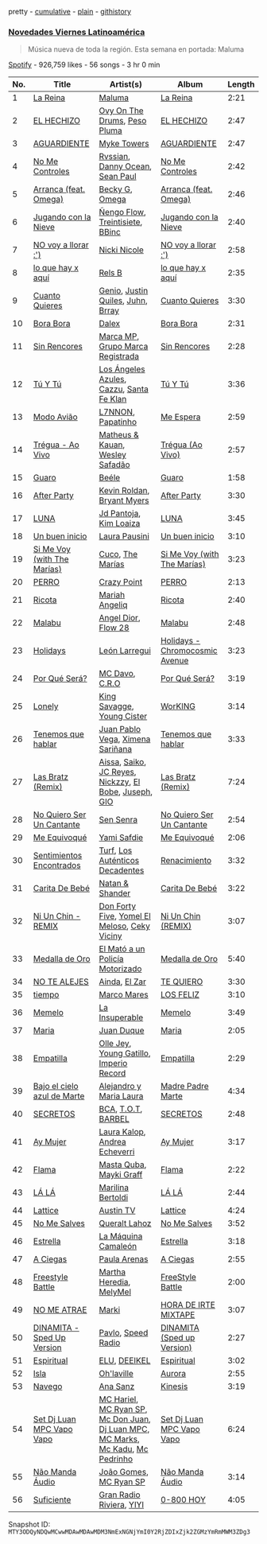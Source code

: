 pretty - [cumulative](/playlists/cumulative/37i9dQZF1DX8O2z77nfMgH.md) - [plain](/playlists/plain/37i9dQZF1DX8O2z77nfMgH) - [githistory](https://github.githistory.xyz/mackorone/spotify-playlist-archive/blob/main/playlists/plain/37i9dQZF1DX8O2z77nfMgH)

### [Novedades Viernes Latinoamérica](https://open.spotify.com/playlist/37i9dQZF1DX8O2z77nfMgH)

> Música nueva de toda la región\. Esta semana en portada: Maluma

[Spotify](https://open.spotify.com/user/spotify) - 926,759 likes - 56 songs - 3 hr 0 min

| No. | Title | Artist(s) | Album | Length |
|---|---|---|---|---|
| 1 | [La Reina](https://open.spotify.com/track/5KrBFRj0Vfq0QQjlyKs5Hr) | [Maluma](https://open.spotify.com/artist/1r4hJ1h58CWwUQe3MxPuau) | [La Reina](https://open.spotify.com/album/1aWnZ80cKI4rV2GDo3LniM) | 2:21 |
| 2 | [EL HECHIZO](https://open.spotify.com/track/1mF6RkY7x1KsDBZS6cV5f1) | [Ovy On The Drums](https://open.spotify.com/artist/3m5qlPf2OkihLz3dRYnkPA), [Peso Pluma](https://open.spotify.com/artist/12GqGscKJx3aE4t07u7eVZ) | [EL HECHIZO](https://open.spotify.com/album/7cWrHFNgZmtltUv0ZW0BNE) | 2:47 |
| 3 | [AGUARDIENTE](https://open.spotify.com/track/6jhB0WW148mVOX7VuV2ga0) | [Myke Towers](https://open.spotify.com/artist/7iK8PXO48WeuP03g8YR51W) | [AGUARDIENTE](https://open.spotify.com/album/1ox6fzQPXwDtsTg8EQrplp) | 2:47 |
| 4 | [No Me Controles](https://open.spotify.com/track/4G83XIKqqzv9ofGZs47SmF) | [Rvssian](https://open.spotify.com/artist/1fctva4kpRbg2k3v7kwRuS), [Danny Ocean](https://open.spotify.com/artist/5H1nN1SzW0qNeUEZvuXjAj), [Sean Paul](https://open.spotify.com/artist/3Isy6kedDrgPYoTS1dazA9) | [No Me Controles](https://open.spotify.com/album/3XqaX2LpehvqTSehktQkhC) | 2:42 |
| 5 | [Arranca \(feat\. Omega\)](https://open.spotify.com/track/6IdcyYfBz9LG3SWIKVyNgh) | [Becky G](https://open.spotify.com/artist/4obzFoKoKRHIphyHzJ35G3), [Omega](https://open.spotify.com/artist/1UjxAZqzphB1tsMb1aWBj0) | [Arranca \(feat\. Omega\)](https://open.spotify.com/album/3d0XlD9jrpNetVgDfsErG4) | 2:46 |
| 6 | [Jugando con la Nieve](https://open.spotify.com/track/6HnlIqJUzp4kv4QvPzolem) | [Ñengo Flow](https://open.spotify.com/artist/12vb80Km0Ew53ABfJOepVz), [Treintisiete](https://open.spotify.com/artist/1ZbuFVK9SeRYrZfQLkNzah), [BBinc](https://open.spotify.com/artist/1VUpITDLlaLQXHJrBXXiB7) | [Jugando con la Nieve](https://open.spotify.com/album/2MzO7ZX3uRtJS4zuf6Koor) | 2:40 |
| 7 | [NO voy a llorar :'\)](https://open.spotify.com/track/5lR23GryHOflIeSkJ0zGnW) | [Nicki Nicole](https://open.spotify.com/artist/2UZIAOlrnyZmyzt1nuXr9y) | [NO voy a llorar :'\)](https://open.spotify.com/album/1IHXBPJAY47mRg8MWZbwwT) | 2:58 |
| 8 | [lo que hay x aquí](https://open.spotify.com/track/5IlLm20JXhKbMtsH20NblC) | [Rels B](https://open.spotify.com/artist/2IMZYfNi21MGqxopj9fWx8) | [lo que hay x aquí](https://open.spotify.com/album/28MEC53zcdE731x6FX3Hsm) | 2:35 |
| 9 | [Cuanto Quieres](https://open.spotify.com/track/1JcjFen7sEpyDBUsxVHRio) | [Genio](https://open.spotify.com/artist/3qcl8ck0RTpenPbFmZa2p5), [Justin Quiles](https://open.spotify.com/artist/14zUHaJZo1mnYtn6IBRaRP), [Juhn](https://open.spotify.com/artist/2LmcxBak1alK1bf7d1beTr), [Brray](https://open.spotify.com/artist/1GKIlPFdcewHtpDVCQ8zmJ) | [Cuanto Quieres](https://open.spotify.com/album/6uywOpoOam8zLawTZtWQHJ) | 3:30 |
| 10 | [Bora Bora](https://open.spotify.com/track/0DlxKvlTkBtWr6vnHVcWQm) | [Dalex](https://open.spotify.com/artist/0KPX4Ucy9dk82uj4GpKesn) | [Bora Bora](https://open.spotify.com/album/0vaSbVCQgVtVT8ARtkDu5f) | 2:31 |
| 11 | [Sin Rencores](https://open.spotify.com/track/3zteaSRVNGnb64nYdNESgw) | [Marca MP](https://open.spotify.com/artist/44mEtidu0VdRkIqO4IbkNa), [Grupo Marca Registrada](https://open.spotify.com/artist/1gW6pz5n1aK249L0GvfQCC) | [Sin Rencores](https://open.spotify.com/album/3t9mSoc9znrVKsUBUyMCW5) | 2:28 |
| 12 | [Tú Y Tú](https://open.spotify.com/track/6gnbz54mNEfB82Tl9pv5Z1) | [Los Ángeles Azules](https://open.spotify.com/artist/0ZCO8oVkMj897cKgFH7fRW), [Cazzu](https://open.spotify.com/artist/6w3SkAHYPsQ1bxV7VDlG5y), [Santa Fe Klan](https://open.spotify.com/artist/4tm8CEdm4pkQsEh4jIr9Yp) | [Tú Y Tú](https://open.spotify.com/album/4kWBOGoMzrHdXf4dGzBPXp) | 3:36 |
| 13 | [Modo Avião](https://open.spotify.com/track/26i58WAIoKhuTf8TMH6I6C) | [L7NNON](https://open.spotify.com/artist/0JjPiLQNgAFaEkwoy56B1C), [Papatinho](https://open.spotify.com/artist/0iZz25uH5PLaShpqq84uYv) | [Me Espera](https://open.spotify.com/album/4JL14tRjU1msXjdvLmfLof) | 2:59 |
| 14 | [Trégua \- Ao Vivo](https://open.spotify.com/track/5sKKcIc3fitcF3S9XtxOK1) | [Matheus & Kauan](https://open.spotify.com/artist/2Z0lRIqr997lIUiPtrpKCr), [Wesley Safadão](https://open.spotify.com/artist/1AL2GKpmRrKXkYIcASuRFa) | [Trégua \(Ao Vivo\)](https://open.spotify.com/album/33W6JzyFICPfwWALkLGxeo) | 2:57 |
| 15 | [Guaro](https://open.spotify.com/track/57sG0muDy6txXqYFBlcA6y) | [Beéle](https://open.spotify.com/artist/7a0XAaPaK2aDSqa8p3QnC7) | [Guaro](https://open.spotify.com/album/1D8eQxCxhoMcNB7XwNl468) | 1:58 |
| 16 | [After Party](https://open.spotify.com/track/2dJBk3D3vAqj3hnULBYny6) | [Kevin Roldan](https://open.spotify.com/artist/1RBzGO6Nm3uyhUSxP7EDWO), [Bryant Myers](https://open.spotify.com/artist/6w9ToX5slZ4uIdmD17hJ3c) | [After Party](https://open.spotify.com/album/2kNNMnHh6XovIPMNA2mIzU) | 3:30 |
| 17 | [LUNA](https://open.spotify.com/track/4lFKjvCI3fQ1yMuKvdEvGS) | [Jd Pantoja](https://open.spotify.com/artist/7yjRUA0Iz3VI4Kqa5oPJZK), [Kim Loaiza](https://open.spotify.com/artist/1QivQCLVipV61DiQiyV14A) | [LUNA](https://open.spotify.com/album/7zxhGn6Fq3pcpOpHAcOpAD) | 3:45 |
| 18 | [Un buen inicio](https://open.spotify.com/track/7wYqyJHvK9mwz4h8YK8MU5) | [Laura Pausini](https://open.spotify.com/artist/2e4nwiX8ZCU09LGLOpeqTH) | [Un buen inicio](https://open.spotify.com/album/4oUnlll4PQn0sMA7z7alRB) | 3:10 |
| 19 | [Si Me Voy \(with The Marías\)](https://open.spotify.com/track/6GiCszfL4D2GlCU8tFU3sR) | [Cuco](https://open.spotify.com/artist/2Tglaf8nvDzwSQnpSrjLHP), [The Marías](https://open.spotify.com/artist/2sSGPbdZJkaSE2AbcGOACx) | [Si Me Voy \(with The Marías\)](https://open.spotify.com/album/5TZm9qi0223t20ypmJevEq) | 3:23 |
| 20 | [PERRO](https://open.spotify.com/track/4awqf3n2Wv26V2qxYV1H2s) | [Crazy Point](https://open.spotify.com/artist/5PUdPz2UyFQzWlBLYp0HOb) | [PERRO](https://open.spotify.com/album/6umFNw6BRGDgECCNJQDxpj) | 2:13 |
| 21 | [Ricota](https://open.spotify.com/track/6gQoClTWFGA45WvjJW8XAc) | [Mariah Angeliq](https://open.spotify.com/artist/0KKUc4amZyvswV2YL6WTar) | [Ricota](https://open.spotify.com/album/2yM8BVkcqhFiDvM9gBh1Z3) | 2:40 |
| 22 | [Malabu](https://open.spotify.com/track/6cIDPdoQ9RaKT9raNW6TsJ) | [Angel Dior](https://open.spotify.com/artist/5qPRgWcEOGRzoIST0sHAiI), [Flow 28](https://open.spotify.com/artist/7cBlyZwtKHes30iMefd0qC) | [Malabu](https://open.spotify.com/album/6lZyKKjwxqciNXhikIj75A) | 2:48 |
| 23 | [Holidays](https://open.spotify.com/track/155yF3s6dVDL0azpwlbuuW) | [León Larregui](https://open.spotify.com/artist/4ClsVDy2g7RKSSlvq8cF6d) | [Holidays \- Chromocosmic Avenue](https://open.spotify.com/album/7K8FcHyp3prxzWxEiP4gDz) | 3:23 |
| 24 | [Por Qué Será?](https://open.spotify.com/track/3ZOy45DDnJ5DrRyROqUgLL) | [MC Davo](https://open.spotify.com/artist/3TGeuw7OmACouH5JAKkX7I), [C.R.O](https://open.spotify.com/artist/4puAp107dCehraE47QXVQX) | [Por Qué Será?](https://open.spotify.com/album/5cZUVmlDivJW0hNO8VQJ6V) | 3:19 |
| 25 | [Lonely](https://open.spotify.com/track/4VzEjnnyrmJABQlDgbmGng) | [King Savagge](https://open.spotify.com/artist/7DXregrznS25AM30UY9sUU), [Young Cister](https://open.spotify.com/artist/0Yg29FX1M4ayqjXs0ttZFq) | [WorKING](https://open.spotify.com/album/5HIukESDGbdiiL03rL5aBl) | 3:14 |
| 26 | [Tenemos que hablar](https://open.spotify.com/track/1pSwtcaRE3LbpKiOK00l4N) | [Juan Pablo Vega](https://open.spotify.com/artist/2PfyKA4qhjkxUVkerTCxz0), [Ximena Sariñana](https://open.spotify.com/artist/7plUpXSFcSJUZSiZAoXqr1) | [Tenemos que hablar](https://open.spotify.com/album/4bza078y7xvT1KpPoVzbx2) | 3:33 |
| 27 | [Las Bratz \(Remix\)](https://open.spotify.com/track/36W1V6ft4fX7HQVSdIYL0J) | [Aissa](https://open.spotify.com/artist/6RWMnZmXs8Ob715qLr4374), [Saiko](https://open.spotify.com/artist/2O8vbr4RYPpk6MRA4fio7u), [JC Reyes](https://open.spotify.com/artist/0FwnPHExlRRxEZPLAi5tmG), [Nickzzy](https://open.spotify.com/artist/6ddcxDK0BEkhe5LCdoA5Ki), [El Bobe](https://open.spotify.com/artist/3FtVhV92rZyHa7ot2ioG5a), [Juseph](https://open.spotify.com/artist/5kgDdP7a4TsvkF08gpJGX0), [GIO](https://open.spotify.com/artist/1DzHYzxnMTpElJgNoq1bEH) | [Las Bratz \(Remix\)](https://open.spotify.com/album/6c5uQ7ApweOF7C9mw7Bvge) | 7:24 |
| 28 | [No Quiero Ser Un Cantante](https://open.spotify.com/track/1kWxCgPnBzvqQm5U2L2I6v) | [Sen Senra](https://open.spotify.com/artist/5lWasZeo8uWQk6GD8czJLq) | [No Quiero Ser Un Cantante](https://open.spotify.com/album/0cgQgIKuGuqMaqbi9PI8T9) | 2:54 |
| 29 | [Me Equivoqué](https://open.spotify.com/track/6QqJcOLFsdSLDuc4tcgSob) | [Yami Safdie](https://open.spotify.com/artist/4RWJOoYwgF978LOn8Fainp) | [Me Equivoqué](https://open.spotify.com/album/1FuHgxh8TQXF6EbmpR2Rbb) | 2:06 |
| 30 | [Sentimientos Encontrados](https://open.spotify.com/track/1TFS64QKUI7iZoiKYJpjaw) | [Turf](https://open.spotify.com/artist/0Zncosr79q01riJYbSBNA1), [Los Auténticos Decadentes](https://open.spotify.com/artist/3HrbmsYpKjWH1lzhad7alj) | [Renacimiento](https://open.spotify.com/album/1bgDT6xm0mP29HMfGTbpAm) | 3:32 |
| 31 | [Carita De Bebé](https://open.spotify.com/track/5cqFqVsaVdMhLQUb66UQe4) | [Natan & Shander](https://open.spotify.com/artist/5OBK3iQwjNQqElPmn4TgAE) | [Carita De Bebé](https://open.spotify.com/album/6H5JdYEfSTttjxxHUUqyGZ) | 3:22 |
| 32 | [Ni Un Chin \- REMIX](https://open.spotify.com/track/23dIBhGzASEo7kVEHmCYrZ) | [Don Forty Five](https://open.spotify.com/artist/10MSXbNvnGF8Hv1VyZdvNT), [Yomel El Meloso](https://open.spotify.com/artist/34Y7klgDHuaH1qWA9TJkul), [Ceky Viciny](https://open.spotify.com/artist/5UopXhshFFqRIMfeZrBclq) | [Ni Un Chin \(REMIX\)](https://open.spotify.com/album/45CrhMaPllTCirGMYl7Kwq) | 3:07 |
| 33 | [Medalla de Oro](https://open.spotify.com/track/3e43fFQ7FOO2ic7wTnzwBl) | [El Mató a un Policía Motorizado](https://open.spotify.com/artist/5rLsN2LxYaEPLa1N7I2mPB) | [Medalla de Oro](https://open.spotify.com/album/1BTJdsNvbyccpP6UgEP6YF) | 5:40 |
| 34 | [NO TE ALEJES](https://open.spotify.com/track/4Nx5BIyMer4DjxbE5aJh1v) | [Ainda](https://open.spotify.com/artist/3eZXi1et2XpXPD7PoUDDzE), [El Zar](https://open.spotify.com/artist/1cj1ov4uZ0Htsx9PWDpNvi) | [TE QUIERO](https://open.spotify.com/album/65EzIW9HRqb0a7v8gY3oXJ) | 3:30 |
| 35 | [tiempo](https://open.spotify.com/track/535DppotJEFD9C8636VIYQ) | [Marco Mares](https://open.spotify.com/artist/5Eg5ZoZgXAa1Eit48sxoKQ) | [LOS FELIZ](https://open.spotify.com/album/390uWKDSYJdCxX0dYebMyJ) | 3:10 |
| 36 | [Memelo](https://open.spotify.com/track/6JgCgT8RRn41TYL9EqxRrJ) | [La Insuperable](https://open.spotify.com/artist/1DnmGMN1A57wUR0KhxOnnu) | [Memelo](https://open.spotify.com/album/4h1AHq7hkTL33DJJqplSYK) | 3:49 |
| 37 | [Maria](https://open.spotify.com/track/35v3dtkDxd4WjQrZwPlQXz) | [Juan Duque](https://open.spotify.com/artist/49ggXUsjVHl7BwwaiPUCn6) | [Maria](https://open.spotify.com/album/6jSBlDo6haE2UWMaXwQTY6) | 2:05 |
| 38 | [Empatilla](https://open.spotify.com/track/0uLzYKUTtcWIXJEJmq2Zjy) | [Olle Jey](https://open.spotify.com/artist/3cTW4GbKjWqX3Sj4uZEpeH), [Young Gatillo](https://open.spotify.com/artist/41wl4d5yKdkwIo2ULFT3vD), [Imperio Record](https://open.spotify.com/artist/6MJD2elWfMQ0RvEncmitC3) | [Empatilla](https://open.spotify.com/album/4ZkaaqThbhFhUYXht0D35D) | 2:29 |
| 39 | [Bajo el cielo azul de Marte](https://open.spotify.com/track/3uGEd3peltuV0SEympCowM) | [Alejandro y Maria Laura](https://open.spotify.com/artist/3jAurSJUGt2LY7V417BF0u) | [Madre Padre Marte](https://open.spotify.com/album/63AhXYacnlHnitNe6qG334) | 4:34 |
| 40 | [SECRETOS](https://open.spotify.com/track/7gzHBtLU0lYfIGcvEGbIz6) | [BCA](https://open.spotify.com/artist/4KXIxHcPgLB1xiPXZHlqxf), [T.O.T](https://open.spotify.com/artist/0KEa1ChgXvRCPL9Jju7cbw), [BARBEL](https://open.spotify.com/artist/6oYwraA8pyfDH4Otny6ooZ) | [SECRETOS](https://open.spotify.com/album/0iFfe0UKXtRaeuaCTa3WOl) | 2:48 |
| 41 | [Ay Mujer](https://open.spotify.com/track/4w8DwMKO6OUKx6TTKCfc4w) | [Laura Kalop](https://open.spotify.com/artist/5PqIF44CglkwXZtF8fN1Ga), [Andrea Echeverri](https://open.spotify.com/artist/56WwKhBsxrWjpwXvJVLAjZ) | [Ay Mujer](https://open.spotify.com/album/2sLoY5QWkUnBZ801KSbkg8) | 3:17 |
| 42 | [Flama](https://open.spotify.com/track/3qPl0LBkxkpC8dLBs8oxug) | [Masta Quba](https://open.spotify.com/artist/6huE8Sh7scgoA8rj2vCuwZ), [Mayki Graff](https://open.spotify.com/artist/7EiFezQrfthN6y5Aiiw0Q5) | [Flama](https://open.spotify.com/album/1NVzPKVN5FSqANSjAewanV) | 2:22 |
| 43 | [LÁ LÁ](https://open.spotify.com/track/3OLstixS9sFsb9LsMM7Tio) | [Marilina Bertoldi](https://open.spotify.com/artist/1nm9PdmvzPXJmIlMOk5XLy) | [LÁ LÁ](https://open.spotify.com/album/2MquiHZvoqA5HwAh6NTz0x) | 2:44 |
| 44 | [Lattice](https://open.spotify.com/track/4MNPF36soeinIWw2D5QbmM) | [Austin TV](https://open.spotify.com/artist/5x0koyeJkLR4odx4gCD5lR) | [Lattice](https://open.spotify.com/album/47Z38eMy7Ggl15Xmlhz6QM) | 4:24 |
| 45 | [No Me Salves](https://open.spotify.com/track/7KeAEsOT6v4EnxupRgLT47) | [Queralt Lahoz](https://open.spotify.com/artist/5njCmi440o0ft013pOw9W5) | [No Me Salves](https://open.spotify.com/album/3fFodInCmkqeErsA3w551s) | 3:52 |
| 46 | [Estrella](https://open.spotify.com/track/5Em20E8sYoTYD5EwWu5g6i) | [La Máquina Camaleón](https://open.spotify.com/artist/6NIyDDyPBRTyPZ6ggjE8Rj) | [Estrella](https://open.spotify.com/album/3Lm2jXx9QAGyyIrmcawSU8) | 3:18 |
| 47 | [A Ciegas](https://open.spotify.com/track/1pOpW3GvpGclPBc6HngkMq) | [Paula Arenas](https://open.spotify.com/artist/4ay2pQwnYqa44OAnWCGix2) | [A Ciegas](https://open.spotify.com/album/6zUy5POlhAp5xZVqVZQad6) | 2:55 |
| 48 | [Freestyle Battle](https://open.spotify.com/track/3UHBsNMEmsFDGkFamrPNKa) | [Martha Heredia](https://open.spotify.com/artist/4NVLjSxgnzrCweDkMWUTEv), [MelyMel](https://open.spotify.com/artist/4tM8sp8yDce3Km1pYHQb6Y) | [FreeStyle Battle](https://open.spotify.com/album/5n8ZkO6LW3bxWhtpuYfrR6) | 2:00 |
| 49 | [NO ME ATRAE](https://open.spotify.com/track/2AvLjHKuiQYgiuJ299t3NP) | [Marki](https://open.spotify.com/artist/5wspxNfJ40p3YMUrwUaJ8J) | [HORA DE IRTE MIXTAPE](https://open.spotify.com/album/5x1j2CtNYKsIsvYvTsyeTX) | 3:07 |
| 50 | [DINAMITA \- Sped Up Version](https://open.spotify.com/track/0Yg1lqjNYdqERnux50K0zW) | [Pavlo](https://open.spotify.com/artist/5HkbqKHZAvQjhjkhYm6mp2), [Speed Radio](https://open.spotify.com/artist/33oSsKXosiLMohk3HynnvT) | [DINAMITA \(Sped up Version\)](https://open.spotify.com/album/2T209skehidTDEqRhUPYd1) | 2:27 |
| 51 | [Espiritual](https://open.spotify.com/track/4Kf6y3hJc4XgaO6iwuUsX7) | [ELU](https://open.spotify.com/artist/4C53psmv7ayjtW22NqPCTy), [DEEIKEL](https://open.spotify.com/artist/4ct2cBBso7eggPi2Qcjwbi) | [Espiritual](https://open.spotify.com/album/1ICv7Sl8jC9rogO6BDrfm0) | 3:02 |
| 52 | [Isla](https://open.spotify.com/track/4swPh5TSwItemozohe2cO2) | [Oh'laville](https://open.spotify.com/artist/5uDxyttOUh6KJic2MFbwQ7) | [Aurora](https://open.spotify.com/album/60N60tN9VlpH7ai211GRb1) | 2:55 |
| 53 | [Navego](https://open.spotify.com/track/5ADyMWZM9dBKvRjCrfbu7j) | [Ana Sanz](https://open.spotify.com/artist/1wFieEqzZtcjkSIHtVk2YD) | [Kinesis](https://open.spotify.com/album/5NmANPMiXncyAwoNXOW9tK) | 3:19 |
| 54 | [Set Dj Luan MPC Vapo Vapo](https://open.spotify.com/track/5HSwCHcxz0reMvuIv0uTtK) | [MC Hariel](https://open.spotify.com/artist/0pcoadNMmvrUyab1RxWBoV), [MC Ryan SP](https://open.spotify.com/artist/75i9GaW2MJUgt4BkdUnuUY), [Mc Don Juan](https://open.spotify.com/artist/7Lmrb6KcIzfkmgbtokjsAL), [Dj Luan MPC](https://open.spotify.com/artist/6Xjde3MJ6198WTe9Chv4Ii), [MC Marks](https://open.spotify.com/artist/04QHNiih9ZesPvals6II1h), [Mc Kadu](https://open.spotify.com/artist/21ELc2P2rA3Cu6xw3VWqvv), [Mc Pedrinho](https://open.spotify.com/artist/1etNnR2SdlelBQAICa2Q5m) | [Set Dj Luan MPC Vapo Vapo](https://open.spotify.com/album/73eRFVAB8ZvPknUTM28W60) | 6:24 |
| 55 | [Não Manda Áudio](https://open.spotify.com/track/78qabjuI3mGUaREZk5hiEt) | [João Gomes](https://open.spotify.com/artist/4JNo6Q5KdcRf1vtSX9mB0S), [MC Ryan SP](https://open.spotify.com/artist/75i9GaW2MJUgt4BkdUnuUY) | [Não Manda Áudio](https://open.spotify.com/album/4TvJjBa84YCeR0DZKsnWFP) | 3:14 |
| 56 | [Suficiente](https://open.spotify.com/track/1tHIfjP3YPkoTLLTmW0BUP) | [Gran Radio Riviera](https://open.spotify.com/artist/3RUegLawnCVTlcsbFk6fUq), [YIYI](https://open.spotify.com/artist/7AN8elJtTMhsDuKjTZOYKZ) | [0\-800 HOY](https://open.spotify.com/album/6GzCj4kV2236LdiDBg6VHP) | 4:05 |

Snapshot ID: `MTY3ODQyNDQwMCwwMDAwMDAwMDM3NmExNGNjYmI0Y2RjZDIxZjk2ZGMzYmRmMWM3ZDg3`
